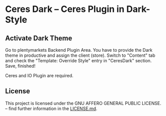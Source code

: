 # Ceres Dark – Ceres Plugin in Dark-Style

<div class="container-toc"></div>

## Activate Dark Theme

Go to plentymarkets Backend Plugin Area. You have to provide the Dark theme in productive and assign the client (store). Switch to "Content" tab and check the "Template: Override Style" entry in "CeresDark" section. Save, finished!

<div class="alert alert-info" role="alert">
    Ceres and IO Plugin are required.
</div>

## License

This project is licensed under the GNU AFFERO GENERAL PUBLIC LICENSE. – find further information in the [LICENSE.md](https://github.com/plentymarkets/plugin-ceres/blob/stable/LICENSE.md).
